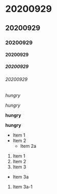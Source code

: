 # 20200929
## 20200929
### 20200929
#### 20200929
##### 20200929
###### 20200929

*hungry*

_hungry_

**hungry**

__hungry__

* Item 1
* Item 2
  * Item 2a
 
1. Item 1
2. Item 2
3. Item 3
  * Item 3a
  1. Item 3a-1
  
